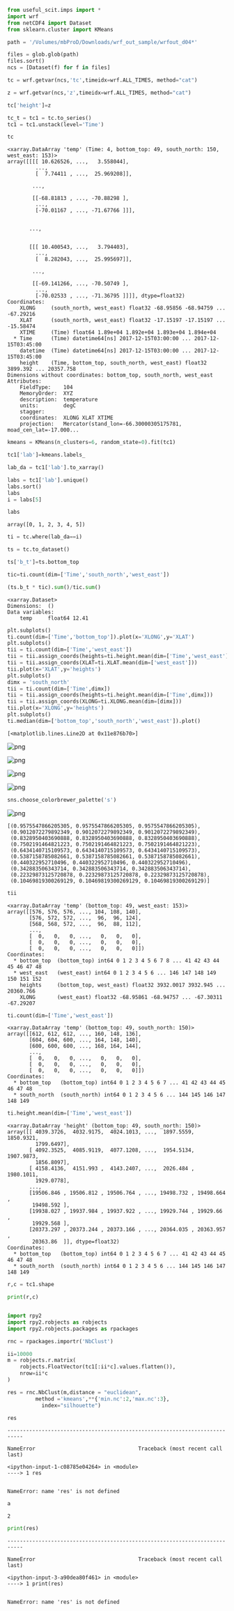 ```python
from useful_scit.imps import *
import wrf 
from netCDF4 import Dataset
from sklearn.cluster import KMeans
```


```python
path = '/Volumes/mbProD/Downloads/wrf_out_sample/wrfout_d04*'
```


```python
files = glob.glob(path)
files.sort()
ncs = [Dataset(f) for f in files]
```


```python
tc = wrf.getvar(ncs,'tc',timeidx=wrf.ALL_TIMES, method="cat")
```


```python
z = wrf.getvar(ncs,'z',timeidx=wrf.ALL_TIMES, method="cat")
```


```python
tc['height']=z
```


```python
tc_t = tc1 = tc.to_series()
tc1 = tc1.unstack(level='Time')
```


```python
tc
```




    <xarray.DataArray 'temp' (Time: 4, bottom_top: 49, south_north: 150, west_east: 153)>
    array([[[[ 10.626526, ...,   3.558044],
             ...,
             [  7.74411 , ...,  25.969208]],
    
            ...,
    
            [[-68.81813 , ..., -70.88298 ],
             ...,
             [-70.01167 , ..., -71.67766 ]]],
    
    
           ...,
    
    
           [[[ 10.400543, ...,   3.794403],
             ...,
             [  8.282043, ...,  25.995697]],
    
            ...,
    
            [[-69.141266, ..., -70.50749 ],
             ...,
             [-70.02533 , ..., -71.36795 ]]]], dtype=float32)
    Coordinates:
        XLONG     (south_north, west_east) float32 -68.95856 -68.94759 ... -67.29216
        XLAT      (south_north, west_east) float32 -17.15197 -17.15197 ... -15.58474
        XTIME     (Time) float64 1.89e+04 1.892e+04 1.893e+04 1.894e+04
      * Time      (Time) datetime64[ns] 2017-12-15T03:00:00 ... 2017-12-15T03:45:00
        datetime  (Time) datetime64[ns] 2017-12-15T03:00:00 ... 2017-12-15T03:45:00
        height    (Time, bottom_top, south_north, west_east) float32 3899.392 ... 20357.758
    Dimensions without coordinates: bottom_top, south_north, west_east
    Attributes:
        FieldType:    104
        MemoryOrder:  XYZ
        description:  temperature
        units:        degC
        stagger:      
        coordinates:  XLONG XLAT XTIME
        projection:   Mercator(stand_lon=-66.30000305175781, moad_cen_lat=-17.000...




```python
kmeans = KMeans(n_clusters=6, random_state=0).fit(tc1)
```


```python
tc1['lab']=kmeans.labels_
```


```python
lab_da = tc1['lab'].to_xarray()
```


```python
labs = tc1['lab'].unique()
labs.sort()
labs
i = labs[5]
```


```python
labs
```




    array([0, 1, 2, 3, 4, 5])




```python
ti = tc.where(lab_da==i)
```


```python
ts = tc.to_dataset()
```


```python
ts['b_t']=ts.bottom_top
```


```python
tic=ti.count(dim=['Time','south_north','west_east'])
```


```python
(ts.b_t * tic).sum()/tic.sum()
```




    <xarray.Dataset>
    Dimensions:  ()
    Data variables:
        temp     float64 12.41




```python
plt.subplots()
ti.count(dim=['Time','bottom_top']).plot(x='XLONG',y='XLAT')
plt.subplots()
tii = ti.count(dim=['Time','west_east'])
tii = tii.assign_coords(heights=ti.height.mean(dim=['Time','west_east']))
tii = tii.assign_coords(XLAT=ti.XLAT.mean(dim=['west_east']))
tii.plot(x='XLAT',y='heights')
plt.subplots()
dimx = 'south_north'
tii = ti.count(dim=['Time',dimx])
tii = tii.assign_coords(heights=ti.height.mean(dim=['Time',dimx]))
tii = tii.assign_coords(XLONG=ti.XLONG.mean(dim=[dimx]))
tii.plot(x='XLONG',y='heights')
plt.subplots()
ti.median(dim=['bottom_top','south_north','west_east']).plot()
```




    [<matplotlib.lines.Line2D at 0x11e876b70>]




![png](back_erase_files/back_erase_18_1.png)



![png](back_erase_files/back_erase_18_2.png)



![png](back_erase_files/back_erase_18_3.png)



![png](back_erase_files/back_erase_18_4.png)



```python
sns.choose_colorbrewer_palette('s')
```


![png](back_erase_files/back_erase_19_0.png)





    [(0.9575547866205305, 0.9575547866205305, 0.9575547866205305),
     (0.9012072279892349, 0.9012072279892349, 0.9012072279892349),
     (0.8328950403690888, 0.8328950403690888, 0.8328950403690888),
     (0.7502191464821223, 0.7502191464821223, 0.7502191464821223),
     (0.6434140715109573, 0.6434140715109573, 0.6434140715109573),
     (0.5387158785082661, 0.5387158785082661, 0.5387158785082661),
     (0.440322952710496, 0.440322952710496, 0.440322952710496),
     (0.342883506343714, 0.342883506343714, 0.342883506343714),
     (0.22329873125720878, 0.22329873125720878, 0.22329873125720878),
     (0.10469819300269129, 0.10469819300269129, 0.10469819300269129)]




```python
tii
```




    <xarray.DataArray 'temp' (bottom_top: 49, west_east: 153)>
    array([[576, 576, 576, ..., 104, 108, 140],
           [576, 572, 572, ...,  96,  96, 124],
           [568, 568, 572, ...,  96,  88, 112],
           ...,
           [  0,   0,   0, ...,   0,   0,   0],
           [  0,   0,   0, ...,   0,   0,   0],
           [  0,   0,   0, ...,   0,   0,   0]])
    Coordinates:
      * bottom_top  (bottom_top) int64 0 1 2 3 4 5 6 7 8 ... 41 42 43 44 45 46 47 48
      * west_east   (west_east) int64 0 1 2 3 4 5 6 ... 146 147 148 149 150 151 152
        heights     (bottom_top, west_east) float32 3932.0017 3932.945 ... 20360.766
        XLONG       (west_east) float32 -68.95861 -68.94757 ... -67.30311 -67.29207




```python
ti.count(dim=['Time','west_east'])
```




    <xarray.DataArray 'temp' (bottom_top: 49, south_north: 150)>
    array([[612, 612, 612, ..., 160, 148, 136],
           [604, 604, 600, ..., 164, 148, 140],
           [600, 600, 600, ..., 168, 164, 144],
           ...,
           [  0,   0,   0, ...,   0,   0,   0],
           [  0,   0,   0, ...,   0,   0,   0],
           [  0,   0,   0, ...,   0,   0,   0]])
    Coordinates:
      * bottom_top   (bottom_top) int64 0 1 2 3 4 5 6 7 ... 41 42 43 44 45 46 47 48
      * south_north  (south_north) int64 0 1 2 3 4 5 6 ... 144 145 146 147 148 149




```python
ti.height.mean(dim=['Time','west_east'])
```




    <xarray.DataArray 'height' (bottom_top: 49, south_north: 150)>
    array([[ 4039.3726,  4032.9175,  4024.1013, ...,  1897.5559,  1850.9321,
             1799.6497],
           [ 4092.3525,  4085.9119,  4077.1208, ...,  1954.5134,  1907.9873,
             1856.8097],
           [ 4158.4136,  4151.993 ,  4143.2407, ...,  2026.484 ,  1980.1011,
             1929.0778],
           ...,
           [19506.846 , 19506.812 , 19506.764 , ..., 19498.732 , 19498.664 ,
            19498.592 ],
           [19938.027 , 19937.984 , 19937.922 , ..., 19929.744 , 19929.66  ,
            19929.568 ],
           [20373.297 , 20373.244 , 20373.166 , ..., 20364.035 , 20363.957 ,
            20363.86  ]], dtype=float32)
    Coordinates:
      * bottom_top   (bottom_top) int64 0 1 2 3 4 5 6 7 ... 41 42 43 44 45 46 47 48
      * south_north  (south_north) int64 0 1 2 3 4 5 6 ... 144 145 146 147 148 149




```python
r,c = tc1.shape
```


```python
print(r,c)
```


```python

```


```python
import rpy2
import rpy2.robjects as robjects
import rpy2.robjects.packages as rpackages
```


```python
rnc = rpackages.importr('NbClust')
```


```python
ii=10000
m = robjects.r.matrix(
    robjects.FloatVector(tc1[:ii*c].values.flatten()),
    nrow=ii*c
)
```


```python
res = rnc.NbClust(m,distance = "euclidean",
         method ='kmeans',**{'min.nc':2,'max.nc':3},
           index="silhouette")
```


```python
res
```


    ---------------------------------------------------------------------------

    NameError                                 Traceback (most recent call last)

    <ipython-input-1-c08785e04264> in <module>
    ----> 1 res
    

    NameError: name 'res' is not defined



```python
a
```




    2




```python
print(res)
```


    ---------------------------------------------------------------------------

    NameError                                 Traceback (most recent call last)

    <ipython-input-3-a90dea80f461> in <module>
    ----> 1 print(res)
    

    NameError: name 'res' is not defined



```python

```
